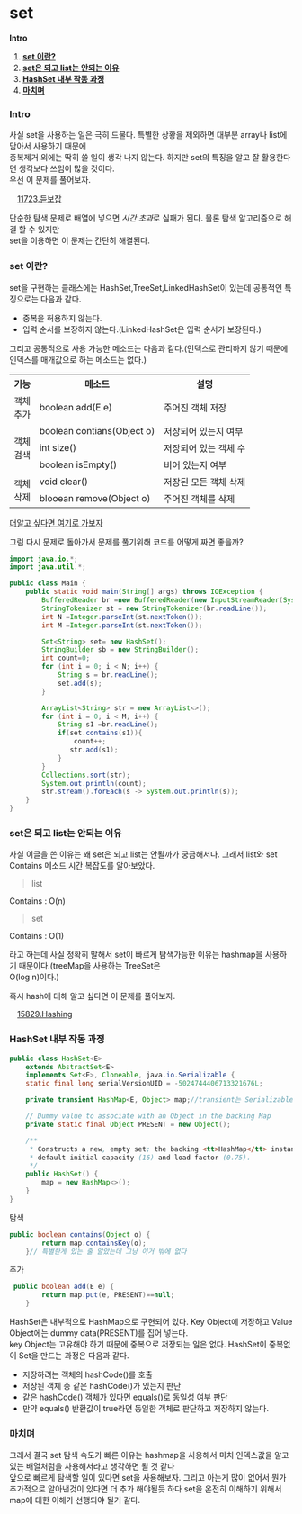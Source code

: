 <h1>set</h1> 

**Intro**
1. [**set 이란?**](#set-이란)
2. [**set은 되고 list는 안되는 이유**](#set은-되고-list는-안되는-이유)
3. [**HashSet 내부 작동 과정**](#hashset-내부-작동-과정)
4. [**마치며**](#마치며)


### Intro

사실 set을 사용하는 일은 극히 드물다. 특별한 상황을 제외하면 대부분 array나 list에 담아서 사용하기 때문에    
중복제거 외에는 딱히 쓸 일이 생각 나지 않는다. 하지만 set의 특징을 알고 잘 활용한다면 생각보다 쓰임이 많을 것이다.   
우선 이 문제를 풀어보자.

<img src="https://static.solved.ac/tier_small/7.svg" width="14" height="14">[11723.듣보잡](https://boj.kr/1764)

단순한 탐색 문제로 배열에 넣으면 *시간 초과*로 실패가 된다. 물론 탐색 알고리즘으로 해결 할 수 있지만   
set을 이용하면 이 문제는 간단히 해결된다. 

### set 이란?

set을 구현하는 클래스에는 HashSet,TreeSet,LinkedHashSet이 있는데 공통적인 특징으로는 다음과 같다.

- 중복을 허용하지 않는다.
- 입력 순서를 보장하지 않는다.(LinkedHashSet은 입력 순서가 보장된다.)

그리고 공통적으로 사용 가능한 메소드는 다음과 같다.(인덱스로 관리하지 않기 때문에 인덱스를 매개값으로 하는 메소드는 없다.)


<table>
    <tr>
        <th>기능</th>
        <th>메소드</th>
        <th>설명</th>
    </tr>
    <tr>
        <td>객체 <br>추가 </td>
        <td> boolean add(E e)</td>
        <td> 주어진 객체 저장</td>
    </tr>
    <tr>
        <td rowspan="3">객체 <br>검색 </td>
        <td> boolean contians(Object o)</td>
        <td> 저장되어 있는지 여부</td>
    </tr>
    <tr>
        <td> int size()</td>
        <td> 저장되어 있는 객체 수</td>
    </tr>
    <tr>
        <td> boolean isEmpty()</td>
        <td> 비어 있는지 여부</td>
    </tr>
    <tr>
        <td rowspan="2">객체 <br>삭제 </td>
        <td>void clear()</td>
        <td>저장된 모든 객체 삭제</td>
    </tr>
    <tr>
        <td> blooean remove(Object o)</td>
        <td> 주어진 객체를 삭제</td>
    </tr>
</table>

[더알고 싶다면 여기로 가보자](https://docs.oracle.com/en/java/javase/11/docs/api/java.base/java/util/Set.html)

그럼 다시 문제로 돌아가서 문제를 풀기위해 코드를 어떻게 짜면 좋을까?

```java
import java.io.*;
import java.util.*;

public class Main {
    public static void main(String[] args) throws IOException {
        BufferedReader br =new BufferedReader(new InputStreamReader(System.in));
        StringTokenizer st = new StringTokenizer(br.readLine());
        int N =Integer.parseInt(st.nextToken());
        int M =Integer.parseInt(st.nextToken());

        Set<String> set= new HashSet();
        StringBuilder sb = new StringBuilder();
        int count=0;
        for (int i = 0; i < N; i++) {
            String s = br.readLine();
            set.add(s);
        }

        ArrayList<String> str = new ArrayList<>();
        for (int i = 0; i < M; i++) {
            String s1 =br.readLine();
            if(set.contains(s1)){
                count++;
               str.add(s1);
            }
        }
        Collections.sort(str);
        System.out.println(count);
        str.stream().forEach(s -> System.out.println(s));
    }
}


```
### set은 되고 list는 안되는 이유

사실 이글을 쓴 이유는 왜 set은 되고 list는 안될까가 궁금해서다. 그래서 list와 set Contains 메소드 시간 복잡도를 알아보았다.
>list

Contains    : O(n)

>set

Contains    : O(1)

라고 하는데 사실 정확히 말해서 set이 빠르게 탐색가능한 이유는 hashmap을 사용하기 때문이다.(treeMap을 사용하는 TreeSet은   
O(log n)이다.)    

혹시 hash에 대해 알고 싶다면 이 문제를 풀어보자.

<img src="https://static.solved.ac/tier_small/4.svg" width="14" height="14">[15829.Hashing](https://boj.kr/1764)

### HashSet 내부 작동 과정
```java
public class HashSet<E>
    extends AbstractSet<E>
    implements Set<E>, Cloneable, java.io.Serializable {
    static final long serialVersionUID = -5024744406713321676L;

    private transient HashMap<E, Object> map;//transient는 Serializable에서 제외하고 싶을떄

    // Dummy value to associate with an Object in the backing Map
    private static final Object PRESENT = new Object();

    /**
     * Constructs a new, empty set; the backing <tt>HashMap</tt> instance has
     * default initial capacity (16) and load factor (0.75).
     */
    public HashSet() {
        map = new HashMap<>();
    }
}
```
탐색
```java
public boolean contains(Object o) {
        return map.containsKey(o);
    }// 특별한게 있는 줄 알았는데 그냥 이거 밖에 없다
```
추가
```java
 public boolean add(E e) {
        return map.put(e, PRESENT)==null;
    }
```
HashSet은 내부적으로 HashMap으로 구현되어 있다. Key Object에 저장하고 Value Object에는 dummy data(PRESENT)를 집어 넣는다.   
key Object는 고유해야 하기 때문에 중복으로 저장되는 일은 없다. HashSet이 중복없이 Set을 만드는 과정은 다음과 같다.

- 저장하려는 객체의 hashCode()를 호출
- 저장된 객체 중 같은 hashCode()가 있는지 판단
- 같은 hashCode() 객체가 있다면 equals()로 동일성 여부 판단
- 만약 equals() 반환값이 true라면 동일한 객체로 판단하고 저장하지 않는다.

### 마치며

그래서 결국 set 탐색 속도가 빠른 이유는 hashmap을 사용해서 마치 인덱스값을 알고 있는 배열처럼을 사용해서라고 생각하면 될 것 같다  
앞으로 빠르게 탐색할 일이 있다면 set을 사용해보자. 그리고 아는게 많이 없어서 뭔가 추가적으로 알아낸것이 있다면 더 추가 해야될듯 하다
set을 온전히 이해하기 위해서 map에 대한 이해가 선행되야 될거 같다.


